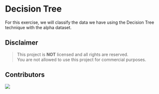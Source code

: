 <div align="left">
  <h1>Decision Tree</h1>
</div>

<p>For this exercise, we will classify the data we have using the Decision Tree technique with the alpha dataset.</p>

## Disclaimer
> This project is **NOT** licensed and all rights are reserved. <br/>
> You are not allowed to use this project for commercial purposes. <br/>

## Contributors
<a href="https://github.com/hanyaseorangpelajar/learn-decision-tree/graphs/contributors">
  <img src="https://contrib.rocks/image?repo=hanyaseorangpelajar/learn-decision-tree" />
</a>
